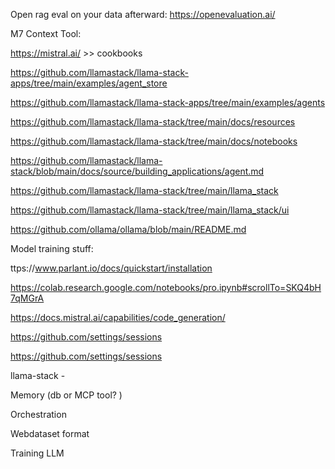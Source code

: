 Open rag eval on your data afterward: https://openevaluation.ai/ 


M7 Context Tool: 


https://mistral.ai/ >> cookbooks


https://github.com/llamastack/llama-stack-apps/tree/main/examples/agent_store


https://github.com/llamastack/llama-stack-apps/tree/main/examples/agents


https://github.com/llamastack/llama-stack/tree/main/docs/resources


https://github.com/llamastack/llama-stack/tree/main/docs/notebooks


https://github.com/llamastack/llama-stack/blob/main/docs/source/building_applications/agent.md


https://github.com/llamastack/llama-stack/tree/main/llama_stack


https://github.com/llamastack/llama-stack/tree/main/llama_stack/ui


https://github.com/ollama/ollama/blob/main/README.md


Model training stuff: 


ttps://www.parlant.io/docs/quickstart/installation


https://colab.research.google.com/notebooks/pro.ipynb#scrollTo=SKQ4bH7qMGrA


https://docs.mistral.ai/capabilities/code_generation/


https://github.com/settings/sessions


https://github.com/settings/sessions


llama-stack - 


Memory (db or MCP tool? )


Orchestration


Webdataset format


Training LLM
